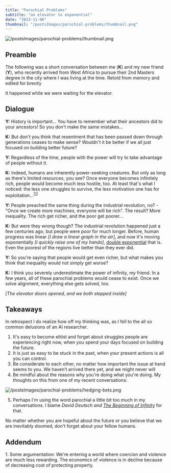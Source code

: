 ```yaml
---
title: "Parochial Problems"
subtitle: "an elevator to exponential"
date: "2023-11-06"
thumbnail: "/postsImages/parochial-problems/thumbnail.png"
---
```


![/postsImages/parochial-problems/thumbnail.png](/postsImages/parochial-problems/thumbnail.png)
## Preamble

The following was a short conversation between me (**K**) and my new friend (**Y**), who recently arrived from West Africa to pursue their 2nd Masters degree in the city where I was living at the time. Retold from memory and edited for brevity

It happened while we were waiting for the elevator.

## Dialogue

**Y:** History is important... You have to remember what their ancestors did to your ancestors! So you don't make the same mistakes...

**K:** But don't you think that resentment that has been passed down through generations ceases to make sense? Wouldn't it be better if we all just focused on building better future?

**Y:** Regardless of the time, people with the power will try to take advantage of people without it.

**K:** Indeed, humans are inherently power-seeking creatures. But only as long as there's limited resources, you see? Once everyone becomes infinitely rich, people would become much less hostile, too. At least that's what I noticed: the less one struggles to survive, the less motivation one has for exploitation...<sup>[[1](#addendum-1)]</sup>

**Y:** People preached the same thing during the industrial revolution, no? - "Once we create more machines, everyone will be rich". The result? More inequality. The rich get richer, and the poor get poorer...

**K:** But were they wrong though? The industrial revolution happened just a few centuries ago, but people were poor for much longer. Before, human progress was linear _[I draw a linear graph in the air]_, and now it's moving exponentially _[I quickly raise one of my hands]_, [double exponential](https://waitbutwhy.com/2015/01/artificial-intelligence-revolution-1.html) that is. Even the poorest of the regions live better than they ever did.

**Y:** So you're saying that people would get even richer, but what makes you think that inequality would not simply get worse?

**K:** I think you severely underestimate the power of infinity, my friend. In a few years, all of these parochial problems would cease to exist. Once we solve alignment, everything else gets solved, too.

_[The elevator doors opened, and we both stepped inside]_

## Takeaways
In retrospect I do realize how off my thinking was, as I fell to the all so common delusions of an AI researcher.

1. It's easy to become elitist and forget about struggles people are experiencing right now, when you spend your days focused on building the future.
2. It is just as easy to be stuck in the past, when your present actions is all you can control.
3. Be considerate to each other, no matter how important the issue at hand seems to you. We haven’t arrived there yet, and we might never will
4. Be mindful about the reasons why you're doing what you're doing. My thoughts on this from one of my recent conversations:

![/postsImages/parochial-problems/hedging-bets.png](/postsImages/parochial-problems/hedging-bets.png)

5. Perhaps I'm using the word parochial a little bit too much in my conversations. I blame _David Deutsch and [The Beginning of Infinity](https://en.wikipedia.org/wiki/The_Beginning_of_Infinity)_ for that.

No matter whether you are hopeful about the future or you believe that we are inevitably doomed, don't forget about your fellow humans.


## Addendum
<a name="addendum-1">1.</a> Some argumentation: We're entering a world where coercion and violence are much less rewarding.
The economics of violence is in decline because of decreasing cost of protecting property.
